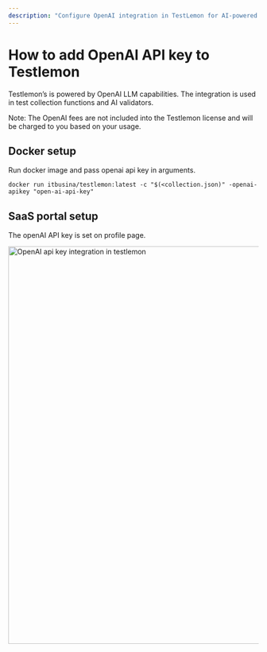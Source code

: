 ```yaml
---
description: "Configure OpenAI integration in TestLemon for AI-powered testing capabilities. Learn how to add your OpenAI API key to enable AI validators, smart assertions, and intelligent test analysis features."
---
```


# How to add OpenAI API key to Testlemon

Testlemon’s is powered by OpenAI LLM capabilities. The integration is used in test collection functions and AI validators.

Note: The OpenAI fees are not included into the Testlemon license and will be charged to you based on your usage.

## Docker setup

Run docker image and pass openai api key in arguments.

```shell
docker run itbusina/testlemon:latest -c "$(<collection.json)" -openai-apikey "open-ai-api-key"
```

## SaaS portal setup

The openAI API key is set on profile page.

<img src="/images/integrations/openai/openai-1.png" alt="OpenAI api key integration in testlemon" width="800"/>